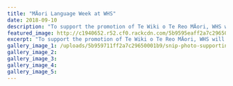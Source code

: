 ```yaml
---
title: "MÄori Language Week at WHS"
date: 2018-09-10
description: "To support the promotion of Te Wiki o Te Reo MÄori, WHS will be hosting a rock finding competition..."
featured_image: http://c1940652.r52.cf0.rackcdn.com/5b9595eaff2a7c29650001b7/Maori-Language-week-logo.gif
excerpt: "To support the promotion of Te Wiki o Te Reo MÄori, WHS will be hosting a rock finding competition."
gallery_image_1: /uploads/5b959711ff2a7c29650001b9/snip-photo-supporting-Maori-language-week.PNG
gallery_image_2: 
gallery_image_3: 
gallery_image_4: 
gallery_image_5: 
---
```

